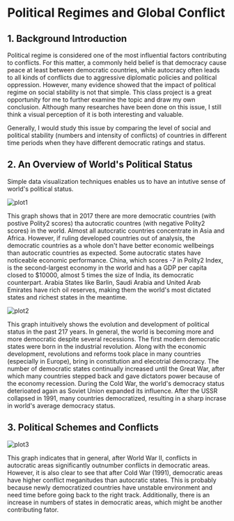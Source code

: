 # Political Regimes and Global Conflict

## 1. Background Introduction

Political regime is considered one of the most influential factors contributing to conflicts. For this matter, a commonly held belief is that democracy cause peace at least between democratic countries, while autocracy often leads to all kinds of conflicts due to aggressive diplomatic policies and political oppression. However, many evidence showed that the impact of political regime on social stability is not that simple. This class project is a great opportunity for me to further examine the topic and draw my own conclusion. Although many researches have been done on this issue, I still think a visual perception of it is both interesting and valuable. 

Generally, I would study this issue by comparing the level of social and political stability (numbers and intensity of conflicts) of countries in different time periods when they have different democratic ratings and status.

## 2. An Overview of World's Political Status

Simple data visualization techniques enables us to have an intutive sense of world's political status. 

![plot1](https://user-images.githubusercontent.com/37888922/51445864-ac895480-1ccf-11e9-965d-1b2a54233494.jpg)

This graph shows that in 2017 there are more democratic countries (with postive Polity2 scores) tha autocratic countres (with negative Polity2 scores) in the world. Almost all autocratic countries concentrate in Asia and Africa. However, if ruling developed countries out of analysis, the democratic countries as a whole don't have better economic wellbeings than autocratic countries as expected. Some autocratic states have noticeable economic performance. China, which scores -7 in Polity2 Index, is the second-largest economy in the world and has a GDP per capita closed to $10000, almost 5 times the size of India, its democratic counterpart. Arabia States like Barlin, Saudi Arabia and United Arab Emirates have rich oil reserves, making them the world's most dictated states and richest states in the meantime.

![plot2](https://user-images.githubusercontent.com/37888922/51446022-a7c5a000-1cd1-11e9-9460-53fb261d9044.jpg)

This graph intuitively shows the evolution and development of political status in the past 217 years. In general, the world is becoming more and more democratic despite several recessions. The first modern democratic states were born in the industrial revolution. Along with the economic development, revolutions and reforms took place in many countries (especially in Europe), bring in constitution and elecotrial democracy. The number of democratic states continually increased until the Great War, after which many countries stepped back and gave dictators power because of the economy recession. During the Cold War, the world's democracy status deterioated again as Soviet Union expanded its influence. After the USSR collapsed in 1991, many countries democratized, resulting in a sharp incrase in world's average democracy status.

## 3. Political Schemes and Conflicts

![plot3](https://user-images.githubusercontent.com/37888922/51446213-8f0ab980-1cd4-11e9-8bf6-00f5d1abe999.jpg)

This graph indicates that in general, after World War II, conflicts in autocratic areas significantly outnumber conflicts in democratic areas. However, it is also clear to see that  after Cold War (1991), democratic areas have higher conflict meganitudes than autocratic states. This is probably because newly democratized countries have unstable environment and need time before going back to the right track. Additionally, there is an increase in numbers of states in democratic areas, which might be another contributing fator. 
